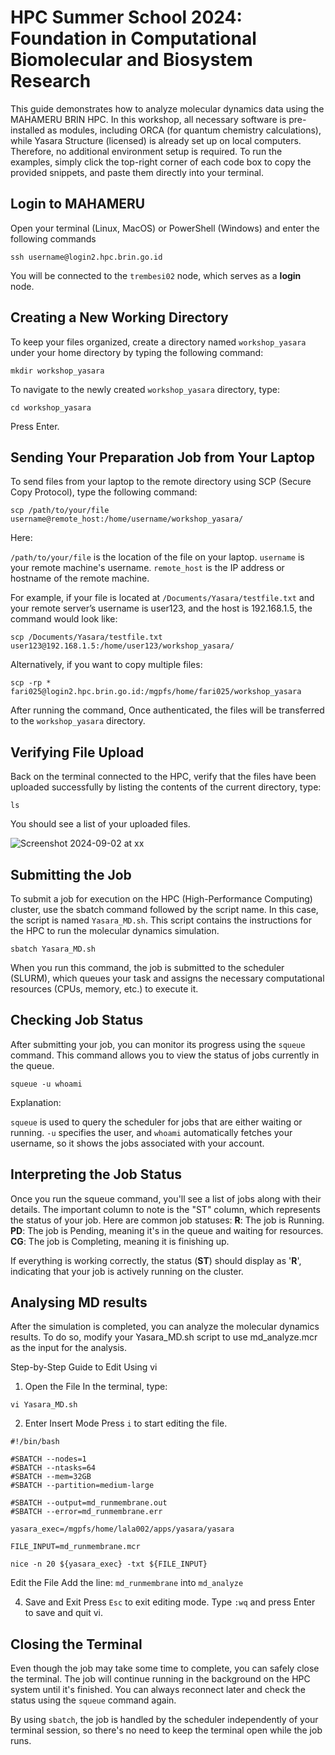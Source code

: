 # HPC Summer School 2024: Foundation in Computational Biomolecular and Biosystem Research

This guide demonstrates how to analyze molecular dynamics data using the MAHAMERU BRIN HPC. In this workshop, all necessary software is pre-installed as modules, including ORCA (for quantum chemistry calculations), while Yasara Structure (licensed) is already set up on local computers. Therefore, no additional environment setup is required. To run the examples, simply click the top-right corner of each code box to copy the provided snippets, and paste them directly into your terminal.

## Login to MAHAMERU
Open your terminal (Linux, MacOS) or PowerShell (Windows) and enter the following commands
```
ssh username@login2.hpc.brin.go.id
```
You will be connected to the `trembesi02` node, which serves as a **login** node.

## Creating a New Working Directory
To keep your files organized, create a directory named `workshop_yasara` under your home directory by typing the following command:
```
mkdir workshop_yasara
```
To navigate to the newly created `workshop_yasara` directory, type:
```
cd workshop_yasara
```
Press Enter.

## Sending Your Preparation Job from Your Laptop
To send files from your laptop to the remote directory using SCP (Secure Copy Protocol), type the following command:
```
scp /path/to/your/file username@remote_host:/home/username/workshop_yasara/
```
Here:

`/path/to/your/file` is the location of the file on your laptop.
`username` is your remote machine's username.
`remote_host` is the IP address or hostname of the remote machine.

For example, if your file is located at `/Documents/Yasara/testfile.txt` and your remote server’s username is user123, and the host is 192.168.1.5, the command would look like:
```
scp /Documents/Yasara/testfile.txt user123@192.168.1.5:/home/user123/workshop_yasara/
```
Alternatively, if you want to copy multiple files:
```
scp -rp * fari025@login2.hpc.brin.go.id:/mgpfs/home/fari025/workshop_yasara
```
After running the command, Once authenticated, the files will be transferred to the `workshop_yasara` directory.

## Verifying File Upload
Back on the terminal connected to the HPC, verify that the files have been uploaded successfully by listing the contents of the current directory, type:
```
ls
```
You should see a list of your uploaded files.

![Screenshot 2024-09-02 at xx](https://github.com/user-attachments/assets/50cb41e1-76b5-4785-b45d-3ff9fc9ce614)

## Submitting the Job
To submit a job for execution on the HPC (High-Performance Computing) cluster, use the sbatch command followed by the script name. In this case, the script is named `Yasara_MD.sh`. This script contains the instructions for the HPC to run the molecular dynamics simulation.
```
sbatch Yasara_MD.sh
```
When you run this command, the job is submitted to the scheduler (SLURM), which queues your task and assigns the necessary computational resources (CPUs, memory, etc.) to execute it.

## Checking Job Status
After submitting your job, you can monitor its progress using the `squeue` command. This command allows you to view the status of jobs currently in the queue.
```
squeue -u whoami
```
Explanation:

`squeue` is used to query the scheduler for jobs that are either waiting or running.
`-u` specifies the user, and `whoami` automatically fetches your username, so it shows the jobs associated with your account.

## Interpreting the Job Status
Once you run the squeue command, you'll see a list of jobs along with their details. The important column to note is the "ST" column, which represents the status of your job. Here are common job statuses:
**R**: The job is Running.
**PD**: The job is Pending, meaning it's in the queue and waiting for resources.
**CG**: The job is Completing, meaning it is finishing up.

If everything is working correctly, the status (**ST**) should display as '**R**', indicating that your job is actively running on the cluster.

## Analysing MD results
After the simulation is completed, you can analyze the molecular dynamics results. To do so, modify your Yasara_MD.sh script to use md_analyze.mcr as the input for the analysis.

Step-by-Step Guide to Edit Using vi
1. Open the File In the terminal, type:
```
vi Yasara_MD.sh
```
2. Enter Insert Mode Press `i` to start editing the file.
```
#!/bin/bash
  
#SBATCH --nodes=1
#SBATCH --ntasks=64
#SBATCH --mem=32GB
#SBATCH --partition=medium-large

#SBATCH --output=md_runmembrane.out
#SBATCH --error=md_runmembrane.err

yasara_exec=/mgpfs/home/lala002/apps/yasara/yasara

FILE_INPUT=md_runmembrane.mcr

nice -n 20 ${yasara_exec} -txt ${FILE_INPUT}

```

Edit the File Add the line:
`md_runmembrane`
into
`md_analyze`

4. Save and Exit
Press `Esc` to exit editing mode.
Type `:wq` and press Enter to save and quit vi.

## Closing the Terminal
Even though the job may take some time to complete, you can safely close the terminal. The job will continue running in the background on the HPC system until it's finished. You can always reconnect later and check the status using the `squeue` command again.

By using `sbatch`, the job is handled by the scheduler independently of your terminal session, so there's no need to keep the terminal open while the job runs.



